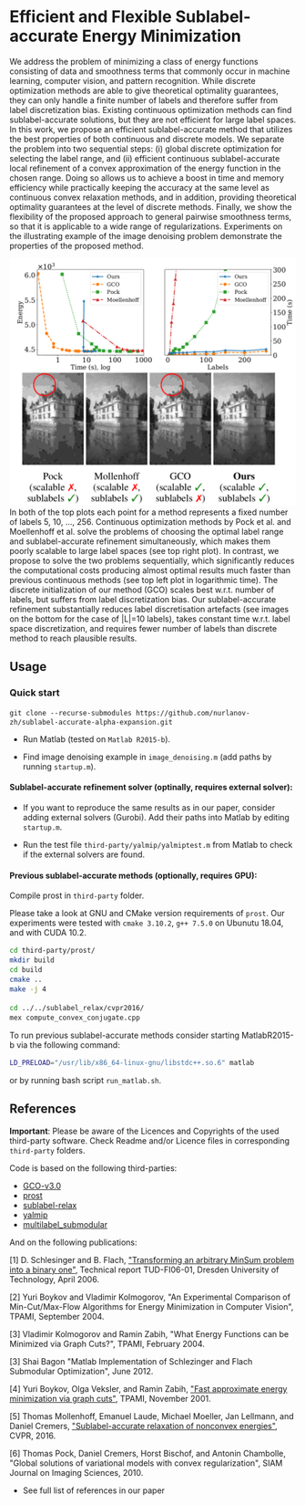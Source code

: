 # Efficient and Flexible Sublabel-accurate Energy Minimization

We address the problem of minimizing a class of energy functions consisting of data and smoothness terms that commonly occur in machine learning, computer vision, and pattern recognition. While discrete optimization methods are able to give theoretical optimality guarantees, they can only handle a finite number of labels and therefore suffer from label discretization bias. Existing continuous optimization methods can find sublabel-accurate solutions, but they are not efficient for large label spaces. In this work, we propose an efficient sublabel-accurate method that utilizes the best properties of both continuous and discrete models. We separate the problem into two sequential steps: (i) global discrete optimization for selecting the label range, and (ii) efficient continuous sublabel-accurate local refinement of a convex approximation of the energy function in the chosen range. Doing so allows us to achieve a boost in time and memory efficiency while practically keeping the accuracy at the same level as continuous convex relaxation methods, and in addition, providing theoretical optimality guarantees at the level of discrete methods. 
Finally, we show the flexibility of the proposed approach to general pairwise smoothness terms, so that it is applicable to a wide range of regularizations. Experiments on the illustrating example of the image denoising problem demonstrate the properties of the proposed method. 

![Comparison of the methods on image denoising problem.](data/teaser.png)
In both of the top plots each point for a method represents a fixed number of labels 5, 10, ..., 256. Continuous optimization methods by Pock et al. and Moellenhoff et al. solve the problems of choosing the optimal label range and sublabel-accurate refinement simultaneously, which makes them poorly scalable to large label spaces (see top right plot). In contrast, we propose to solve the two problems sequentially, which significantly reduces the computational costs producing almost optimal results much faster than previous continuous methods (see top left plot in logarithmic time). The discrete initialization of our method (GCO) scales best w.r.t. number of labels, but suffers from label discretization bias. Our sublabel-accurate refinement substantially reduces label discretisation artefacts (see images on the bottom for the case of |L|=10 labels), takes constant time w.r.t. label space discretization, and requires fewer number of labels than discrete method to reach plausible results.

## Usage  

### Quick start
```
git clone --recurse-submodules https://github.com/nurlanov-zh/sublabel-accurate-alpha-expansion.git
```

* Run Matlab (tested on `Matlab R2015-b`).

* Find image denoising example in `image_denoising.m` (add paths by running `startup.m`).


#### Sublabel-accurate refinement solver (optinally, requires external solver):
- If you want to reproduce the same results as in our paper, consider adding external 
solvers (Gurobi). Add their paths into Matlab by editing `startup.m`.

- Run the test file `third-party/yalmip/yalmiptest.m` from Matlab to check 
if the external solvers are found.

#### Previous sublabel-accurate methods (optionally, requires GPU): 

Compile prost in `third-party` folder.

Please take a look at GNU and CMake version requirements of `prost`. Our experiments were tested with `cmake 3.10.2`, `g++ 7.5.0` on Ubunutu 18.04, and with CUDA 10.2.

```sh
cd third-party/prost/
mkdir build
cd build
cmake .. 
make -j 4 
  
cd ../../sublabel_relax/cvpr2016/ 
mex compute_convex_conjugate.cpp
``` 

To run previous sublabel-accurate methods consider starting MatlabR2015-b 
via the following command:
```sh
LD_PRELOAD="/usr/lib/x86_64-linux-gnu/libstdc++.so.6" matlab
```
or by running bash script `run_matlab.sh`.
  
  
## References 

**Important**: Please be aware of the Licences and Copyrights of the used third-party software. Check Readme and/or Licence files in corresponding `third-party` folders. 


Code is based on the following third-parties:

- [GCO-v3.0](https://github.com/nsubtil/gco-v3.0)
- [prost](https://github.com/tum-vision/prost)
- [sublabel-relax](https://github.com/tum-vision/sublabel_relax)
- [yalmip](https://yalmip.github.io/)
- [multilabel_submodular](https://github.com/shaibagon/multilabel_submodular)

And on the following publications:

[1] D. Schlesinger and B. Flach, ["Transforming an arbitrary MinSum problem into a binary one"](http://www1.inf.tu-dresden.de/~ds24/publications/tr_kto2.pdf), Technical report TUD-FI06-01, Dresden University of Technology, April 2006.
       
[2] Yuri Boykov and Vladimir Kolmogorov, "An Experimental Comparison of Min-Cut/Max-Flow Algorithms for Energy Minimization in Computer Vision", TPAMI, September 2004. 
 
[3] Vladimir Kolmogorov and Ramin Zabih, "What Energy Functions can be Minimized via Graph Cuts?", TPAMI, February 2004. 
         
[3] Shai Bagon "Matlab Implementation of Schlezinger and Flach Submodular Optimization", June 2012.

[4] Yuri Boykov, Olga Veksler, and Ramin Zabih, ["Fast approximate energy minimization via graph cuts"](http://www.cs.cornell.edu/rdz/Papers/BVZ-iccv99.pdf), TPAMI, November 2001.

[5] Thomas Mollenhoff, Emanuel Laude, Michael Moeller, Jan Lellmann, and Daniel Cremers, ["Sublabel-accurate relaxation of nonconvex energies"](https://arxiv.org/pdf/1512.01383.pdf), CVPR, 2016.

[6] Thomas Pock, Daniel Cremers, Horst Bischof, and Antonin Chambolle, "Global solutions of variational models with convex regularization", SIAM Journal on Imaging Sciences, 2010.

* See full list of references in our paper
